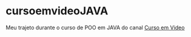 # cursoemvideoJAVA

Meu trajeto durante o curso de POO em JAVA do canal [Curso em Video](https://www.youtube.com/watch?v=KlIL63MeyMY&list=PLHz_AreHm4dkqe2aR0tQK74m8SFe-aGsY&index=1)
